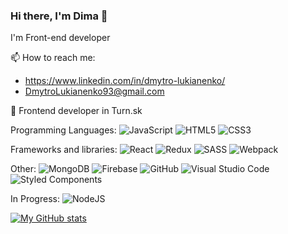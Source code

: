 ### Hi there, I'm Dima 👋
I'm Front-end developer

📫 How to reach me: 
  - https://www.linkedin.com/in/dmytro-lukianenko/
  - DmytroLukianenko93@gmail.com
  
🔭 Frontend developer in Turn.sk

Programming Languages:
<img alt="JavaScript" src="https://img.shields.io/badge/javascript-%23323330.svg?&style=for-the-badge&logo=javascript&logoColor=%23F7DF1E"/>
<img alt="HTML5" src="https://img.shields.io/badge/html5-%23E34F26.svg?&style=for-the-badge&logo=html5&logoColor=white"/>
<img alt="CSS3" src="https://img.shields.io/badge/css3-%231572B6.svg?&style=for-the-badge&logo=css3&logoColor=white"/>

Frameworks and libraries:
<img alt="React" src="https://img.shields.io/badge/react-%2320232a.svg?&style=for-the-badge&logo=react&logoColor=%2361DAFB"/>
	<img alt="Redux" src="https://img.shields.io/badge/redux-%23593d88.svg?&style=for-the-badge&logo=redux&logoColor=white"/>
  	<img alt="SASS" src="https://img.shields.io/badge/SASS-hotpink.svg?&style=for-the-badge&logo=SASS&logoColor=white"/>
    	<img alt="Webpack" src="https://img.shields.io/badge/webpack-%238DD6F9.svg?&style=for-the-badge&logo=webpack&logoColor=black" />
      
Other:
<img alt="MongoDB" src ="https://img.shields.io/badge/MongoDB-%234ea94b.svg?&style=for-the-badge&logo=mongodb&logoColor=white"/>
<img alt="Firebase" src="https://img.shields.io/badge/firebase-%23039BE5.svg?&style=for-the-badge&logo=firebase"/>
<img alt="GitHub" src="https://img.shields.io/badge/github-%23121011.svg?&style=for-the-badge&logo=github&logoColor=white"/>
<img alt="Visual Studio Code" src="https://img.shields.io/badge/VisualStudioCode-0078d7.svg?&style=for-the-badge&logo=visual-studio-code&logoColor=white"/>
<img alt="Styled Components" src="https://img.shields.io/badge/styled--components-DB7093?style=for-the-badge&logo=styled-components&logoColor=white"/>

In Progress:
<img alt="NodeJS" src="https://img.shields.io/badge/node.js-%2343853D.svg?&style=for-the-badge&logo=node.js&logoColor=white"/>

[![My GitHub stats](https://github-readme-stats.vercel.app/api?username=dmytrolukianenko&show_icons=true&count_private=true&theme=highcontrast )](https://github.com/dmytrolukianenko/github-readme-stats)
<!--
**DmytroLukianenko/DmytroLukianenko** is a ✨ _special_ ✨ repository because its `README.md` (this file) appears on your GitHub profile.

Here are some ideas to get you started:


🌱 I’m currently learning Node.js

- 
- 😄 Pronouns: ...
- ⚡ Fun fact: ...
-->
<!-- [![Twitter][1.2]][1], or on [![LinkedIn][3.2]][3]
-->


<!-- Icons -->

[1.2]: https://cdn4.iconfinder.com/data/icons/flat-brand-logo-2/512/linkedin-512.png (twitter icon without padding)
[2.2]: https://raw.githubusercontent.com/MartinHeinz/MartinHeinz/master/linkedin-3-16.png (LinkedIn icon without padding)

<!-- Links to your social media accounts -->

[1]: https://twitter.com/Martin_Heinz_
[2]: https://www.linkedin.com/in/heinz-martin/
